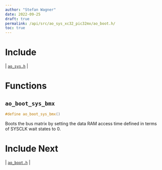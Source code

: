```yaml
---
author: "Stefan Wagner"
date: 2022-09-25
draft: true
permalink: /api/src/ao_sys_xc32_pic32mx/ao_boot.h/
toc: true
---
```


# Include

| [`ao_sys.h`](ao_sys.h.md) |

# Functions

## `ao_boot_sys_bmx`

```c
#define ao_boot_sys_bmx()
```

Boots the bus matrix by setting the data RAM access time defined in terms of SYSCLK wait states to 0.

# Include Next

| [`ao_boot.h`](../ao_sys_xc32_pic32/ao_boot.h.md) |
